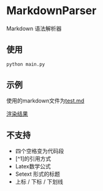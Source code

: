 # MarkdownParser

Markdown 语法解析器

## 使用

```bash
python main.py
```

## 示例

使用的markdown文件为[test.md](testfiles/test.md)

[渲染结果](https://luzhixing12345.github.io/MarkdownParser/)

## 不支持

- 四个空格变为代码段
- [^1]的引用方式
- Latex数学公式
- Setext 形式的标题
- 上标 / 下标 / 下划线